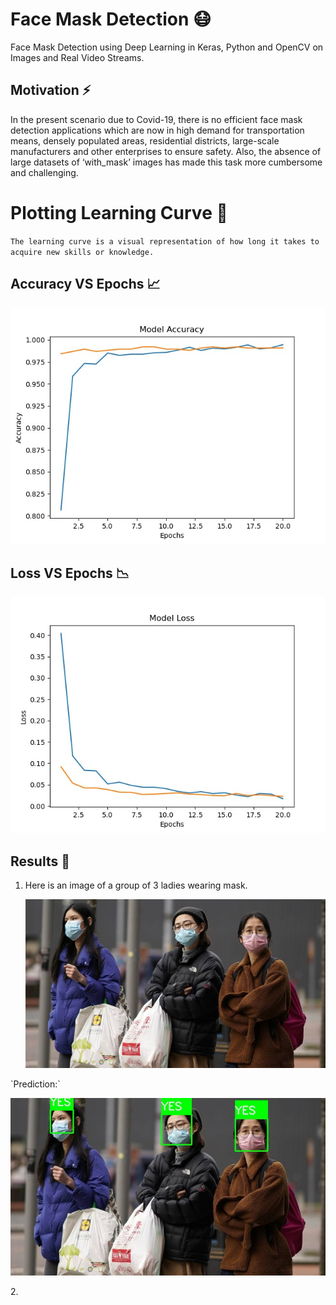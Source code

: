 # Face Mask Detection 😷

Face Mask Detection using Deep Learning in Keras, Python and OpenCV on Images and Real Video Streams.

## Motivation ⚡
In the present scenario due to Covid-19, there is no efficient face mask detection applications which are now in high demand for transportation means, densely populated areas, residential districts, large-scale manufacturers and other enterprises to ensure safety. Also, the absence of large datasets of ‘with_mask’ images has made this task more cumbersome and challenging.

# Plotting Learning Curve 🤯
`The learning curve is a visual representation of how long it takes to acquire new skills or knowledge.`

## Accuracy VS Epochs 📈

<p align="center">
  <img src="https://github.com/Ankit152/FaceMaskDetection/blob/main/img/accuracy.jpg">
</p>

## Loss VS Epochs 📉

<p align="center">
  <img src="https://github.com/Ankit152/FaceMaskDetection/blob/main/img/loss.jpg">
</p>

## Results 🥺
1. Here is an image of a group of 3 ladies wearing mask. <br> <p align=center>
    <img src="https://github.com/Ankit152/FaceMaskDetection/blob/main/img/test1.jfif">
  </p>
  `Prediction:`
  <br> <p align=center><img src="https://github.com/Ankit152/FaceMaskDetection/blob/main/img/result1.jpg"></p>
2. 
